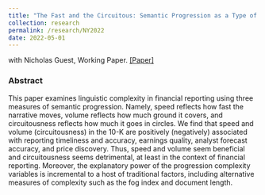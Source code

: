 ```yaml
---
title: "The Fast and the Circuitous: Semantic Progression as a Type of Disclosure Complexity"
collection: research
permalink: /research/NY2022
date: 2022-05-01
---
```


with Nicholas Guest, Working Paper. [[Paper]](https://papers.ssrn.com/sol3/papers.cfm?abstract_id=4098951)

### Abstract
This paper examines linguistic complexity in financial reporting using three measures of semantic progression. Namely, speed reflects how fast the narrative moves, volume reflects how much ground it covers, and circuitousness reflects how much it goes in circles. We find that speed and volume (circuitousness) in the 10-K are positively (negatively) associated with reporting timeliness and accuracy, earnings quality, analyst forecast accuracy, and price discovery. Thus, speed and volume seem beneficial and circuitousness seems detrimental, at least in the context of financial reporting. Moreover, the explanatory power of the progression complexity variables is incremental to a host of traditional factors, including alternative measures of complexity such as the fog index and document length.


